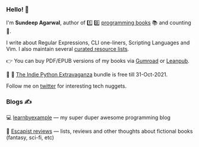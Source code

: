 ### Hello! 👋

I'm **Sundeep Agarwal**, author of 1️⃣ 0️⃣ [programming books](https://learnbyexample.github.io/books/) 📚 and counting 🚀.

I write about Regular Expressions, CLI one-liners, Scripting Languages and Vim. I also maintain several [curated resource lists](https://github.com/learnbyexample/scripting_course#curated-resources).

👉 You can buy PDF/EPUB versions of my books via [Gumroad](https://learnbyexample.gumroad.com/) or [Leanpub](https://leanpub.com/u/learnbyexample).

📢 🐍 [The Indie Python Extravaganza](https://leanpub.com/b/theindiepythonextravaganza/c/pytober) bundle is free till 31-Oct-2021.

Follow me on [twitter](https://twitter.com/learn_byexample) for interesting tech nuggets.

### Blogs ✍️

💻 [learnbyexample](https://learnbyexample.github.io/) — my super duper awesome programming blog

📖 [Escapist reviews](https://learnbyexample.github.io/escapist-reviews/) — lists, reviews and other thoughts about fictional books (fantasy, sci-fi, etc)


